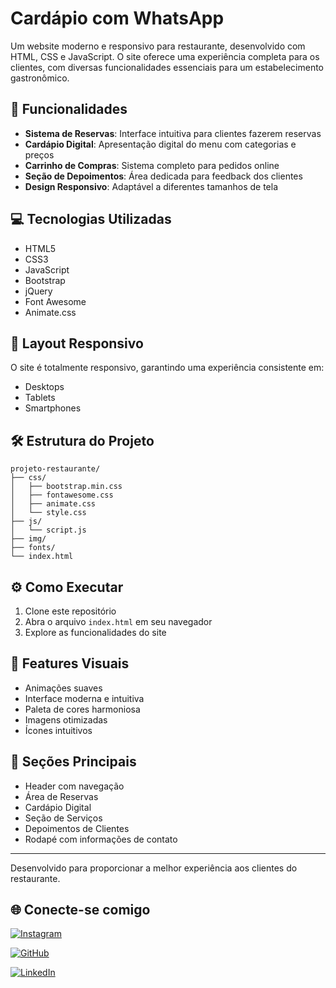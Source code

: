 # Cardápio com WhatsApp

Um website moderno e responsivo para restaurante, desenvolvido com HTML, CSS e JavaScript. O site oferece uma experiência completa para os clientes, com diversas funcionalidades essenciais para um estabelecimento gastronômico.

## 🚀 Funcionalidades

- **Sistema de Reservas**: Interface intuitiva para clientes fazerem reservas
- **Cardápio Digital**: Apresentação digital do menu com categorias e preços
- **Carrinho de Compras**: Sistema completo para pedidos online
- **Seção de Depoimentos**: Área dedicada para feedback dos clientes
- **Design Responsivo**: Adaptável a diferentes tamanhos de tela

## 💻 Tecnologias Utilizadas

- HTML5
- CSS3
- JavaScript
- Bootstrap
- jQuery
- Font Awesome
- Animate.css

## 📱 Layout Responsivo

O site é totalmente responsivo, garantindo uma experiência consistente em:
- Desktops
- Tablets
- Smartphones

## 🛠️ Estrutura do Projeto

```
projeto-restaurante/
├── css/
│   ├── bootstrap.min.css
│   ├── fontawesome.css
│   ├── animate.css
│   └── style.css
├── js/
│   └── script.js
├── img/
├── fonts/
└── index.html
```

## ⚙️ Como Executar

1. Clone este repositório
2. Abra o arquivo `index.html` em seu navegador
3. Explore as funcionalidades do site

## 🎨 Features Visuais

- Animações suaves
- Interface moderna e intuitiva
- Paleta de cores harmoniosa
- Imagens otimizadas
- Ícones intuitivos

## 📌 Seções Principais

- Header com navegação
- Área de Reservas
- Cardápio Digital
- Seção de Serviços
- Depoimentos de Clientes
- Rodapé com informações de contato

---

Desenvolvido para proporcionar a melhor experiência aos clientes do restaurante.

## 🌐 Conecte-se comigo

[![Instagram](https://img.shields.io/badge/Instagram-%23E4405F.svg?style=for-the-badge&logo=instagram&logoColor=white)](https://www.instagram.com/kaian.freitas/)

[![GitHub](https://img.shields.io/badge/GitHub-%23121011.svg?style=for-the-badge&logo=github&logoColor=white)](https://github.com/KaianFreitas)

[![LinkedIn](https://img.shields.io/badge/LinkedIn-%230077B5.svg?style=for-the-badge&logo=linkedin&logoColor=white)](https://www.linkedin.com/in/kaianfreitas/)
